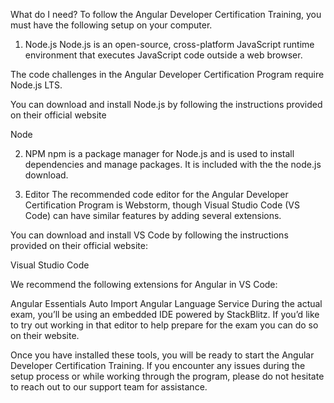 What do I need?
To follow the Angular Developer Certification Training, you must have the following setup on your computer.

1. Node.js
Node.js is an open-source, cross-platform JavaScript runtime environment that executes JavaScript code outside a web browser.

The code challenges in the Angular Developer Certification Program require Node.js LTS.

You can download and install Node.js by following the instructions provided on their official website

Node

2. NPM
npm is a package manager for Node.js and is used to install dependencies and manage packages. It is included with the the node.js download.

3. Editor
The recommended code editor for the Angular Developer Certification Program is Webstorm, though Visual Studio Code (VS Code) can have similar features by adding several extensions.

You can download and install VS Code by following the instructions provided on their official website:

Visual Studio Code

We recommend the following extensions for Angular in VS Code:

Angular Essentials
Auto Import
Angular Language Service
During the actual exam, you’ll be using an embedded IDE powered by StackBlitz. If you’d like to try out working in that editor to help prepare for the exam you can do so on their website.

Once you have installed these tools, you will be ready to start the Angular Developer Certification Training. If you encounter any issues during the setup process or while working through the program, please do not hesitate to reach out to our support team for assistance.
